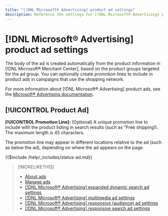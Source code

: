 ```yaml
---
title: "[!DNL Microsoft® Advertising] product ad settings"
description: Reference the settings for [!DNL Microsoft® Advertising] product ads.
---
```

# [!DNL Microsoft® Advertising] product ad settings

The body of the ad is created automatically from the product information in [!DNL Microsoft® Merchant Center], based on the product groups targeted for the ad group. You can optionally create promotion lines to include in product ads in campaigns that use the shopping network.

For more information about [!DNL Microsoft® Advertising] product ads, see the [Microsoft® Advertising documentation](https://help.ads.microsoft.com/#apex/3/en/51082).

## [!UICONTROL Product Ad]

**[!UICONTROL Promotion Line]:** (Optional) A unique promotion line to include with the product listing in search results (such as "Free shipping!). The maximum length is 45 characters.

The promotion line may appear in different locations relative to the ad (such as below the ad), depending on where the ad appears on the page.

<!-- **[!UICONTROL Status]:** -->

{{$include /help/_includes/status-ad.md}}

>[!MORELIKETHIS]
>
>* [About ads](ad-about.md)
>* [Manage ads](ad-manage.md)
>* [[!DNL Microsoft® Advertising] expanded dynamic search ad settings](ad-settings-microsoft-dsa.md)
>* [[!DNL Microsoft® Advertising] multimedia ad settings](ad-settings-microsoft-multimedia.md)
>* [[!DNL Microsoft® Advertising] responsive (audience) ad settings](ad-settings-microsoft-responsive.md)
>* [[!DNL Microsoft® Advertising] responsive search ad settings](ad-settings-microsoft-rsa.md)
